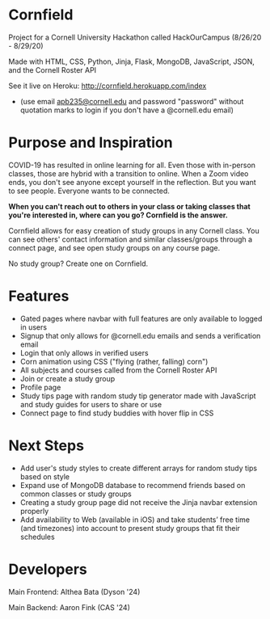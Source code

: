 # Cornfield
Project for a Cornell University Hackathon called HackOurCampus (8/26/20 - 8/29/20)

Made with HTML, CSS, Python, Jinja, Flask, MongoDB, JavaScript, JSON, and the Cornell Roster API

See it live on Heroku: http://cornfield.herokuapp.com/index 
- (use email apb235@cornell.edu and password "password" without quotation marks to login if you don't have a @cornell.edu email)

# Purpose and Inspiration
COVID-19 has resulted in online learning for all. Even those with in-person classes,  those are hybrid with a transition to online. When a Zoom video ends, you don't see anyone except yourself in the reflection. But you want to see people. Everyone wants to be connected. 

**When you can't reach out to others in your class or taking classes that you're interested in, where can you go? Cornfield is the answer.** 

Cornfield allows for easy creation of study groups in any Cornell class. You can see others' contact information and similar classes/groups through a connect page, and see open study groups on any course page.

No study group? Create one on Cornfield.

# Features
- Gated pages where navbar with full features are only available to logged in users
- Signup that only allows for @cornell.edu emails and sends a verification email
- Login that only allows in verified users
- Corn animation using CSS ("flying (rather, falling) corn")
- All subjects and courses called from the Cornell Roster API
- Join or create a study group
- Profile page
- Study tips page with random study tip generator made with JavaScript and study guides for users to share or use
- Connect page to find study buddies with hover flip in CSS

# Next Steps
- Add user's study styles to create different arrays for random study tips based on style
- Expand use of MongoDB database to recommend friends based on common classes or study groups
- Creating a study group page did not receive the Jinja navbar extension properly
- Add availability to Web (available in iOS) and take students’ free time (and timezones) into account to present study groups that fit their schedules

# Developers
Main Frontend: Althea Bata (Dyson '24)

Main Backend: Aaron Fink (CAS '24)
